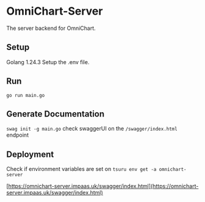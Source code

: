 # OmniChart-Server
The server backend for OmniChart.

## Setup
Golang 1.24.3
Setup the .env file.

## Run
`go run main.go`

## Generate Documentation
`swag init -g main.go`
check swaggerUI on the `/swagger/index.html` endpoint

## Deployment
Check if environment variables are set on `tsuru env get -a omnichart-server`

[https://omnichart-server.impaas.uk/swagger/index.html](https://omnichart-server.impaas.uk/swagger/index.html)
